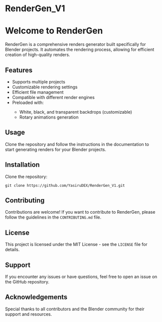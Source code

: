 # RenderGen_V1

<h1>Welcome to RenderGen</h1>
  
<p>RenderGen is a comprehensive renders generator built specifically for Blender projects. It automates the rendering process, allowing for efficient creation of high-quality renders.</p>

 <h2>Features</h2>
  <ul>
    <li>Supports multiple projects</li>
    <li>Customizable rendering settings</li>
    <li>Efficient file management</li>
    <li>Compatible with different render engines</li>
    <li>Preloaded with:</li>
    <ul>
      <li>White, black, and transparent backdrops (customizable)</li>
      <li>Rotary animations generation</li>
    </ul>
  </ul>

<h2>Usage</h2>
<p>Clone the repository and follow the instructions in the documentation to start generating renders for your Blender projects.</p>

<h2>Installation</h2>
<p>Clone the repository:</p>
<pre><code>git clone https://github.com/YasiruDEX/RenderGen_V1.git</code></pre>

<h2>Contributing</h2>
<p>Contributions are welcome! If you want to contribute to RenderGen, please follow the guidelines in the <code>CONTRIBUTING.md</code> file.</p>

<h2>License</h2>
<p>This project is licensed under the MIT License - see the <code>LICENSE</code> file for details.</p>

<h2>Support</h2>
<p>If you encounter any issues or have questions, feel free to open an issue on the GitHub repository.</p>

<h2>Acknowledgements</h2>
<p>Special thanks to all contributors and the Blender community for their support and resources.</p>

